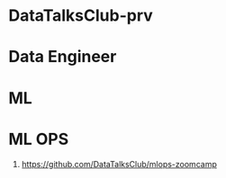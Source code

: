 # DataTalksClub-prv

# Data Engineer


# ML 


# ML OPS
1. https://github.com/DataTalksClub/mlops-zoomcamp
